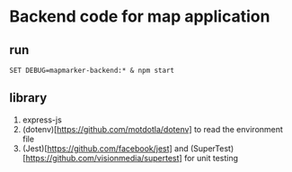 # Backend code for map application

## run

```
SET DEBUG=mapmarker-backend:* & npm start
```

## library

1. express-js
2. (dotenv)[https://github.com/motdotla/dotenv] to read the environment file
3. (Jest)[https://github.com/facebook/jest] and (SuperTest)[https://github.com/visionmedia/supertest] for unit testing
